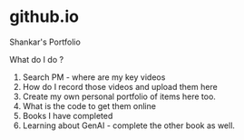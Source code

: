 # github.io
Shankar's Portfolio



What do I do ?
1. Search PM - where are my key videos
2. How do I record those videos and upload them here
3. Create my own personal portfolio of items here too.
4. What is the code to get them online
5. Books I have completed
6. Learning about GenAI - complete the other book as well. 
